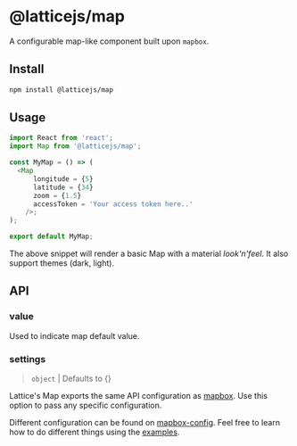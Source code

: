 # @latticejs/map

A configurable map-like component built upon `mapbox`.

## Install

```bash
npm install @latticejs/map
```

## Usage

```javascript
import React from 'react';
import Map from '@latticejs/map';

const MyMap = () => (
  <Map
      longitude = {5}
      latitude = {34}
      zoom = {1.5}
      accessToken = 'Your access token here..'
    />;
);

export default MyMap; 
```

The above snippet will render a basic Map with a material _look'n'feel_. It also support themes (dark, light). 


## API


### value 

Used to indicate map default value.

### settings

> `object` | Defaults to {}

Lattice's Map exports the same API configuration as [mapbox](https://www.mapbox.com/). Use this option to pass any specific configuration.

Different configuration can be found on [mapbox-config](https://docs.mapbox.com/help/tutorials/use-mapbox-gl-js-with-react/). Feel free to learn how to do different things using the [examples]( https://docs.mapbox.com/mapbox-gl-js/examples/).

